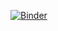 [![Binder](https://mybinder.org/badge_logo.svg)](https://mybinder.org/v2/gh/jzorrillamatilla/Astro/HEAD?labpath=https%3A%2F%2Fgithub.com%2Fjzorrillamatilla%2FAstro%2Fblob%2Fmain%2FBlackbody.ipynb)

